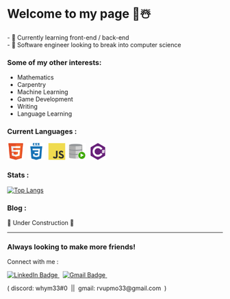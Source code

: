 <h1>Welcome to my page 👋☃️</h1>
- 🧩 Currently learning front-end / back-end <br>
- 🌱 Software engineer looking to break into computer science

### Some of my other interests: 
- Mathematics
- Carpentry
- Machine Learning
- Game Development
- Writing
- Language Learning

### Current Languages :
<div>
  <img src="https://github.com/devicons/devicon/blob/master/icons/html5/html5-original.svg" title="HTML5" alt="HTML" width="40" height="40"/>&nbsp;
  <img src="https://github.com/devicons/devicon/blob/master/icons/css3/css3-plain-wordmark.svg"  title="CSS3" alt="CSS" width="40" height="40"/>&nbsp;
  <img src="https://github.com/devicons/devicon/blob/master/icons/javascript/javascript-original.svg" title="JavaScript" alt="JavaScript" width="40" height="40"/>&nbsp;
  <img src="https://raw.githubusercontent.com/devicons/devicon/6910f0503efdd315c8f9b858234310c06e04d9c0/icons/sqldeveloper/sqldeveloper-original.svg" title="SQL" alt="SQL" width="40" height="40"/>&nbsp;
  <img src="https://raw.githubusercontent.com/devicons/devicon/6910f0503efdd315c8f9b858234310c06e04d9c0/icons/csharp/csharp-plain.svg" title="JavaScript" alt="JavaScript" width="40" height="40"/>&nbsp;
</div>

### Stats :
[![Top Langs](https://github-readme-stats.vercel.app/api/top-langs/?username=rvupmo33&layout=compact&theme=vision-friendly-dark)](https://github.com/anuraghazra/github-readme-stats)

### Blog :
🚧 Under Construction 🚧

<hr>

### Always looking to make more friends! 

<p>Connect with me :</p>
<div id="badges">
  <a href="https://www.linkedin.com/in/a-b-3a2966295">
    <img src="https://img.shields.io/badge/LinkedIn-blue?style=for-the-badge&logo=linkedin&logoColor=white" alt="LinkedIn Badge"/>
  </a> &nbsp;
 <a href="https://mail.google.com/mail/u/0/?view=cm&fs=1&to=rvupmo33@gmail.com">
  <img src="https://img.shields.io/badge/Gmail-red?style=for-the-badge&logo=gmail&logoColor=white" alt="Gmail Badge"/>
</a> &nbsp;
</div>
<p>
  ( discord: whym33#0 &nbsp;||&nbsp;
  gmail: rvupmo33@gmail.com&nbsp; )
</p>
